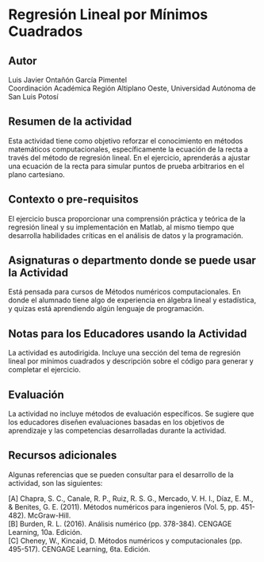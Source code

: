 # Regresión Lineal por Mínimos Cuadrados

## Autor
Luis Javier Ontañón García Pimentel  
Coordinación Académica Región Altiplano Oeste, Universidad Autónoma de San Luis Potosí  

## Resumen de la actividad
Esta actividad tiene como objetivo reforzar el conocimiento en métodos matemáticos computacionales, específicamente la ecuación de la recta a través del método de regresión lineal.
En el ejercicio, aprenderás a ajustar una ecuación de la recta para simular puntos de prueba arbitrarios en el plano cartesiano.  

## Contexto o pre-requisitos
El ejercicio busca proporcionar una comprensión práctica y teórica de la regresión lineal y su implementación en Matlab, al mismo tiempo que desarrolla habilidades críticas en el análisis de datos y la programación.

## Asignaturas o departmento donde se puede usar la Actividad
Está pensada para cursos de Métodos numéricos computacionales. En donde el alumnado tiene algo de experiencia en álgebra lineal y estadística, y quizas está aprendiendo algún lenguaje de programación.

## Notas para los Educadores usando la Actividad
La actividad es autodirigida. Incluye una sección del tema de regresión lineal por mínimos cuadrados y descripción sobre el código para generar y completar el ejercicio.

## Evaluación
La actividad no incluye métodos de evaluación específicos. Se sugiere que los educadores diseñen evaluaciones basadas en los objetivos de aprendizaje y las competencias desarrolladas durante la actividad.

## Recursos adicionales
Algunas referencias que se pueden consultar para el desarrollo de la actividad, son las siguientes:

[A] Chapra, S. C., Canale, R. P., Ruiz, R. S. G., Mercado, V. H. I., Díaz, E. M., & Benites, G. E. (2011). Métodos numéricos para ingenieros (Vol. 5, pp. 451-482). McGraw-Hill.  
[B] Burden, R. L. (2016). Análisis numérico (pp. 378-384). CENGAGE Learning, 10a. Edición.   
[C] Cheney, W., Kincaid, D. Métodos numéricos y computacionales (pp. 495-517). CENGAGE Learning, 6ta. Edición.   

